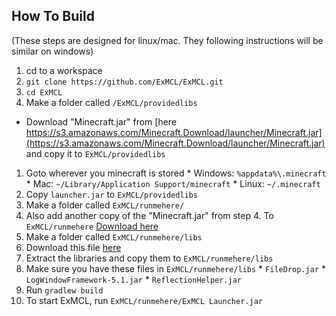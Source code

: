 ## How To Build
(These steps are designed for linux/mac. They following instructions will be
similar on windows)
1. cd to a workspace
2. ```git clone https://github.com/ExMCL/ExMCL.git```
3. ```cd ExMCL```
4. Make a folder called ```/ExMCL/providedlibs```
  * Download "Minecraft.jar" from [here https://s3.amazonaws.com/Minecraft.Download/launcher/Minecraft.jar](https://s3.amazonaws.com/Minecraft.Download/launcher/Minecraft.jar)
and copy it to ```ExMCL/providedlibs```
  1. Goto wherever you minecraft is stored
    * Windows: ```%appdata%\.minecraft```
    * Mac: ```~/Library/Application Support/minecraft```
    * Linux: ```~/.minecraft```
  2. Copy ```launcher.jar``` to ```ExMCL/providedlibs```
5. Make a folder called ```ExMCL/runmehere/```
6. Also add another copy of the "Minecraft.jar" from step 4. To ```ExMCL/runmehere``` [Download here](https://s3.amazonaws.com/Minecraft.Download/launcher/Minecraft.jar)
7. Make a folder called ```ExMCL/runmehere/libs```
  1. Download this file [here](https://drive.google.com/file/d/0B7Dty1HqMYtYcXBRY1FFZWVwMTA/view?usp=sharing)
  2. Extract the libraries and copy them to ```ExMCL/runmehere/libs```
  3. Make sure you have these files in ```ExMCL/runmehere/libs```
    * ```FileDrop.jar```
    * ```LogWindowFramework-5.1.jar```
    * ```ReflectionHelper.jar```
8. Run ```gradlew build```
9. To start ExMCL, run ```ExMCL/runmehere/ExMCL Launcher.jar```
